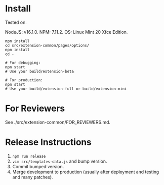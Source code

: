# Install

Tested on:

NodeJS: v16.1.0.
NPM: 7.11.2.
OS: Linux Mint 20 Xfce Edition.

```
npm install
cd src/extension-common/pages/options/
npm install
cd -

# For debugging:
npm start
# Use your build/extension-beta

# For production:
npm start
# Use your build/extension-full or build/extension-mini
```

# For Reviewers

See ./src/extension-common/FOR_REVIEWERS.md.

# Release Instructions

1. `npm run release`
2. `vim src/templates-data.js` and bump version.
3. Commit bumped version.
4. Merge development to production (usually after deployment and testing and many patches).
